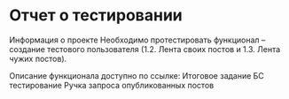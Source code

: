 # Отчет о тестировании

Информация о проекте
Необходимо протестировать функционал – создание тестового пользователя (1.2. Лента своих постов и 1.3. Лента чужих постов).

Описание функционала доступно по ссылке: Итоговое задание БС тестирование Ручка запроса опубликованных постов 
